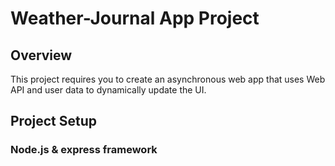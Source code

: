 # Weather-Journal App Project

## Overview
This project requires you to create an asynchronous web app that uses Web API and user data to dynamically update the UI. 

## Project Setup
### Node.js & express framework
